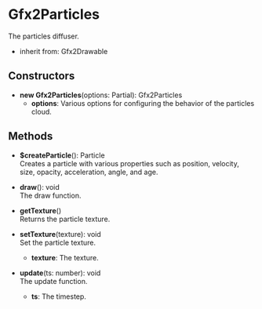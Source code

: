 # Gfx2Particles

The particles diffuser.
- inherit from: Gfx2Drawable
## Constructors
- **new Gfx2Particles**(options: Partial): Gfx2Particles   
   - **options**: Various options for configuring the behavior of the particles cloud.
## Methods
- **$createParticle**(): Particle   
Creates a particle with various properties such as position, velocity, size, opacity, acceleration, angle, and age.

- **draw**(): void   
The draw function.

- **getTexture**()   
Returns the particle texture.

- **setTexture**(texture): void   
Set the particle texture.
   - **texture**: The texture.

- **update**(ts: number): void   
The update function.
   - **ts**: The timestep.
